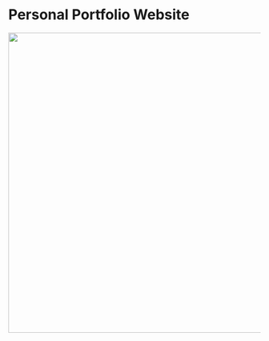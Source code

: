 # Personal Portfolio Website
<img src ="https://user-images.githubusercontent.com/77354987/203384916-0768ce3d-80ee-45f6-9ffc-311fc01cbb15.png" width=1000px height=600px>
